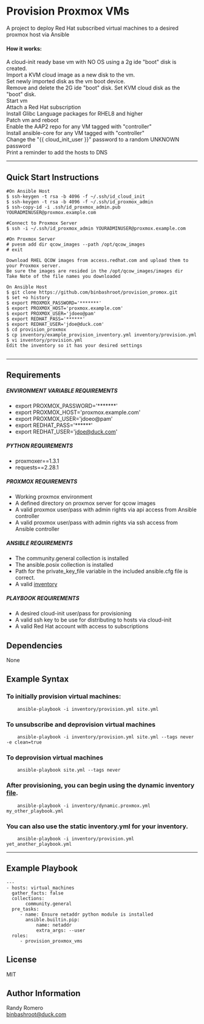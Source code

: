 Provision Proxmox VMs
=========

A project to deploy Red Hat subscribed virtual machines to a desired proxmox host via Ansible  
#### **How it works:**
A cloud-init ready base vm with NO OS using a 2g ide "boot" disk is created.  
Import a KVM cloud image as a new disk to the vm.  
Set newly imported disk as the vm boot device.  
Remove and delete the 2G ide "boot" disk.
Set KVM cloud disk as the "boot" disk.  
Start vm  
Attach a Red Hat subscription  
Install Glibc Language packages for RHEL8 and higher  
Patch vm and reboot  
Enable the AAP2 repo for any VM tagged with "controller"  
Install ansible-core for any VM tagged with "controller"  
Change the "{{ cloud_init_user }}" password to a random UNKNOWN password   
Print a reminder to add the hosts to DNS  

---
Quick Start Instructions
------------
```
#On Ansible Host
$ ssh-keygen -t rsa -b 4096 -f ~/.ssh/id_cloud_init
$ ssh-keygen -t rsa -b 4096 -f ~/.ssh/id_proxmox_admin
$ ssh-copy-id -i .ssh/id_proxmox_admin.pub YOURADMINUSER@proxmox.example.com

#Connect to Proxmox Server
$ ssh -i ~/.ssh/id_proxmox_admin YOURADMINUSER@proxmox.example.com

#On Proxmox Server
# pvesm add dir qcow_images --path /opt/qcow_images
# exit

Download RHEL QCOW images from access.redhat.com and upload them to your Proxmox server.
Be sure the images are resided in the /opt/qcow_images/images dir
Take Note of the file names you downloaded

On Ansible Host
$ git clone https://github.com/binbashroot/provision_promox.git
$ set +o history
$ export PROXMOX_PASSWORD='*******'
$ export PROXMOX_HOST='proxmox.example.com'
$ export PROXMOX_USER='jdoeo@pam'
$ export REDHAT_PASS='******'
$ export REDHAT_USER='jdoe@duck.com'
$ cd provision_proxmox
$ cp inventory/example_provision_inventory.yml inventory/provision.yml
$ vi inventory/provision.yml
Edit the inventory so it has your desired settings


```
---

Requirements
------------
##### ENVIRONMENT VARIABLE REQUIREMENTS
- export PROXMOX_PASSWORD='*******'
- export PROXMOX_HOST='proxmox.example.com'
- export PROXMOX_USER='jdoeo@pam'
- export REDHAT_PASS='******'
- export REDHAT_USER='jdoe@duck.com'  
##### PYTHON REQUIREMENTS
- proxmoxer==1.3.1
- requests==2.28.1

##### PROXMOX REQUIREMENTS
- Working proxmox environment
- A defined directory on proxmox server for qcow images 
- A valid proxmox user/pass with admin rights via api access from Ansible controller
- A valid proxmox user/pass with admin rights via ssh access from Ansible controller

##### ANSIBLE REQUIREMENTS
- The community.general collection is installed
- The ansible.posix collection is installed
- Path for the private_key_file variable in the included ansible.cfg file is correct. 
- A valid [inventory](inventory/example_provision_inventory.yml)

##### PLAYBOOK REQUIREMENTS
- A desired cloud-init user/pass for provisioning
- A valid ssh key to be use for distributing to hosts via cloud-init
- A valid Red Hat account with access to subscriptions

Dependencies
------------

None

Example Syntax 
----------------
### To initially provision virtual machines:

```
    ansible-playbook -i inventory/provision.yml site.yml
```
### To unsubscribe and deprovision virtual machines
```
    ansible-playbook -i inventory/provision.yml site.yml --tags never -e clean=true
```
### To deprovision virtual machines 
```
    ansible-playbook site.yml --tags never 
```
### After provisioning, you can begin using the dynamic inventory [file](inventory/dynamic_proxmox_inv.yml).
```
    ansible-playbook -i inventory/dynamic.proxmox.yml my_other_playbook.yml 
```
### You can also use the static inventory.yml for your inventory.
```
    ansible-playbook -i inventory/provision.yml yet_another_playbook.yml 
```
---
Example Playbook 
----------------

```
---
- hosts: virtual_machines
  gather_facts: false
  collections:
       community.general
  pre_tasks:
     - name: Ensure netaddr python module is installed
       ansible.builtin.pip:
           name: netaddr
           extra_args: --user 
  roles:
     - provision_proxmox_vms
```

License
-------

MIT

Author Information
------------------

Randy Romero  
binbashroot@duck.com

